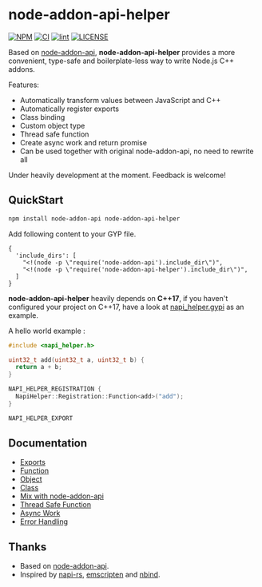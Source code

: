 # node-addon-api-helper<!-- omit in toc -->

[![NPM](https://img.shields.io/npm/v/node-addon-api-helper)](https://www.npmjs.com/package/node-addon-api-helper)
[![CI](https://github.com/ajihyf/node-addon-api-helper/workflows/ci/badge.svg)](https://github.com/ajihyf/node-addon-api-helper/actions/workflows/ci.yml)
[![lint](https://github.com/ajihyf/node-addon-api-helper/workflows/lint/badge.svg)](https://github.com/ajihyf/node-addon-api-helper/actions/workflows/lint.yml)
[![LICENSE](https://img.shields.io/github/license/ajihyf/node-addon-api-helper)](https://github.com/ajihyf/node-addon-api-helper/blob/main/LICENSE)

Based on [node-addon-api](https://github.com/nodejs/node-addon-api), **node-addon-api-helper** provides a more convenient, type-safe and boilerplate-less way to write Node.js C++ addons.

Features:

- Automatically transform values between JavaScript and C++
- Automatically register exports
- Class binding
- Custom object type
- Thread safe function
- Create async work and return promise
- Can be used together with original node-addon-api, no need to rewrite all

Under heavily development at the moment. Feedback is welcome!

## QuickStart

```bash
npm install node-addon-api node-addon-api-helper
```

Add following content to your GYP file.

```gyp
{
  'include_dirs': [
    "<!(node -p \"require('node-addon-api').include_dir\")",
    "<!(node -p \"require('node-addon-api-helper').include_dir\")",
  ]
}
```

**node-addon-api-helper** heavily depends on **C++17**, if you haven't configured your project on C++17, have a look at [napi_helper.gypi](./napi_helper.gypi) as an example.

A hello world example :

```cpp
#include <napi_helper.h>

uint32_t add(uint32_t a, uint32_t b) {
  return a + b;
}

NAPI_HELPER_REGISTRATION {
  NapiHelper::Registration::Function<add>("add");
}

NAPI_HELPER_EXPORT
```

## Documentation

- [Exports](./doc/exports.md)
- [Function](./doc/function.md)
- [Object](./doc/object.md)
- [Class](./doc/class.md)
- [Mix with node-addon-api](./doc/mix_with_napi.md)
- [Thread Safe Function](./doc/thread_safe_function.md)
- [Async Work](./doc/async_work.md)
- [Error Handling](./doc/error_handling.md)

## Thanks

- Based on [node-addon-api](https://github.com/nodejs/node-addon-api).
- Inspired by [napi-rs](https://napi.rs), [emscripten](https://emscripten.org/) and [nbind](https://github.com/charto/nbind).
